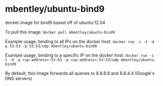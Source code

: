 mbentley/ubuntu-bind9
==================

docker image for bind9
based off of ubuntu:12.04

To pull this image:
`docker pull mbentley/ubuntu-bind9`

Example usage, binding to all IPs on the docker host:
`docker run -i -t -d -p 53:53 -p 53:53/udp mbentley/ubuntu-bind9`

Example usage, binding to a specific IP on the docker host:
`docker run -i -t -d -p <ip-address>:53:53 -p <ip-address>:53:53/udp mbentley/ubuntu-bind9`

By default, this image forwards all queries to 8.8.8.8 and 8.8.4.4 (Google's DNS servers)
